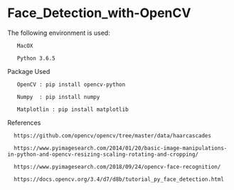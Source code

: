 # Face_Detection_with-OpenCV

The following environment is used:


       MacOX
       
       Python 3.6.5

Package Used

       OpenCV : pip install opencv-python

       Numpy  : pip install numpy

       Matplotlin : pip install matplotlib


References

      https://github.com/opencv/opencv/tree/master/data/haarcascades
      
      https://www.pyimagesearch.com/2014/01/20/basic-image-manipulations-in-python-and-opencv-resizing-scaling-rotating-and-cropping/
      
      https://www.pyimagesearch.com/2018/09/24/opencv-face-recognition/
      
      https://docs.opencv.org/3.4/d7/d8b/tutorial_py_face_detection.html
